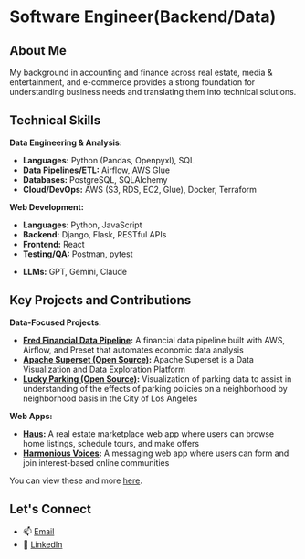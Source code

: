 # Software Engineer(Backend/Data)

## About Me
My background in accounting and finance across real estate, media & entertainment, and e-commerce provides a strong foundation for understanding business needs and translating them into technical solutions.

## Technical Skills 

**Data Engineering & Analysis:**

* **Languages:** Python (Pandas, Openpyxl), SQL
* **Data Pipelines/ETL:** Airflow, AWS Glue
* **Databases:** PostgreSQL, SQLAlchemy
* **Cloud/DevOps:** AWS (S3, RDS, EC2, Glue), Docker, Terraform

**Web Development:**

* **Languages**: Python, JavaScript
* **Backend:** Django, Flask, RESTful APIs
* **Frontend:** React
* **Testing/QA:** Postman, pytest

- **LLMs:** GPT, Gemini, Claude

## Key Projects and Contributions

**Data-Focused Projects:**

* **[Fred Financial Data Pipeline](https://github.com/eulloa10/financial-data-pipeline):** A financial data pipeline built with AWS, Airflow, and Preset that automates economic data analysis
* **[Apache Superset (Open Source)](https://github.com/apache/superset):**  Apache Superset is a Data Visualization and Data Exploration Platform 
* **[Lucky Parking (Open Source)](https://github.com/eulloa10/lucky-parking):** Visualization of parking data to assist in understanding of the effects of parking policies on a neighborhood by neighborhood basis in the City of Los Angeles

**Web Apps:**
* **[Haus](https://github.com/eulloa10/haus):** A real estate marketplace web app where users can browse home listings, schedule tours, and make offers
* **[Harmonious Voices](https://github.com/eulloa10/harmonious-voices):** A messaging web app where users can form and join interest-based online communities 

You can view these and more [here](https://edgarulloa.vercel.app/).

## Let's Connect
- 📫 [Email](mailto:edgar.ulloa.careers+gh@gmail.com)
- 🔗 [LinkedIn](https://www.linkedin.com/in/edgarulloa/)
